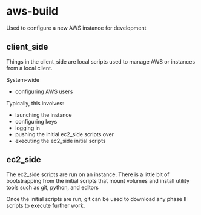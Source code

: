 # aws-build

Used to configure a new AWS instance for development

## client_side

Things in the client_side are local scripts used to manage AWS or instances from a local
client.

System-wide
 - configuring AWS users

Typically, this involves:
 - launching the instance
 - configuring keys
 - logging in
 - pushing the initial ec2_side scripts over
 - executing the ec2_side initial scripts
 
 ## ec2_side
 
 The ec2_side scripts are run on an instance.  There is a little bit of bootstrapping from
 the initial scripts that mount volumes and install utility tools such as git, python, and
 editors
 
 Once the initial scripts are run, git can be used to download any phase II scripts to
 execute further work.
 
 
